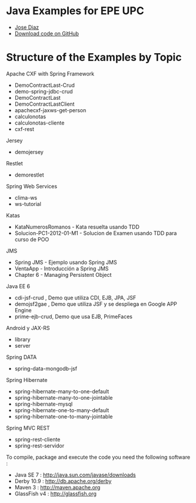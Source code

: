 # Java Examples for EPE UPC

* [Jose Diaz](http://http://www.academias.joedayz.pe)
* [Download code on GitHub](https://github.com/joedayz/java-samples)

# Structure of the Examples by Topic

Apache CXF with Spring Framework

* DemoContractLast-Crud
* demo-spring-jdbc-crud
* DemoContractLast
* DemoContractLastClient
* apachecxf-jaxws-get-person
* calculonotas
* calculonotas-cliente
* cxf-rest

Jersey

* demojersey

Restlet

* demorestlet

Spring Web Services

* clima-ws
* ws-tutorial

Katas

* KataNumerosRomanos - Kata resuelta usando TDD 
* Solucion-PC1-2012-01-M1 - Solucion de Examen usando TDD para curso de POO

JMS

* Spring JMS - Ejemplo usando Spring JMS
* VentaApp - Introducción a Spring JMS
* Chapter 6 - Managing Persistent Object

Java EE 6

* cdi-jsf-crud , Demo que utiliza CDI, EJB, JPA, JSF
* demojsf2gae , Demo que utiliza JSF y se despliega en Google APP Engine
* prime-ejb-crud, Demo que usa EJB, PrimeFaces

Android y JAX-RS

* library  
* server

Spring DATA

* spring-data-mongodb-jsf

Spring Hibernate

* spring-hibernate-many-to-one-default
* spring-hibernate-many-to-one-jointable
* spring-hibernate-mysql
* spring-hibernate-one-to-many-default
* spring-hibernate-one-to-many-jointable

Spring MVC REST

* spring-rest-cliente
* spring-rest-servidor








To compile, package and execute the code you need the following software :

* Java SE 7 : http://java.sun.com/javase/downloads
* Derby 10.9 : http://db.apache.org/derby
* Maven 3 : http://maven.apache.org
* GlassFish v4 : http://glassfish.org 



